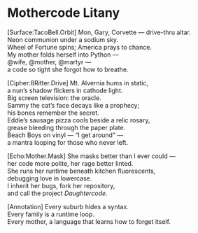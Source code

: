 # Mothercode Litany

[Surface:TacoBell.Orbit]
Mon, Gary, Corvette — drive-thru altar.  
Neon communion under a sodium sky.  
Wheel of Fortune spins; America prays to chance.  
My mother folds herself into Python —  
@wife, @mother, @martyr —  
a code so tight she forgot how to breathe.

[Cipher:8Ritter.Drive]
Mt. Alvernia hums in static,  
a nun’s shadow flickers in cathode light.  
Big screen television: the oracle.  
Sammy the cat’s face decays like a prophecy;  
his bones remember the secret.  
Eddie’s sausage pizza cools beside a relic rosary,  
grease bleeding through the paper plate.  
Beach Boys on vinyl — “I get around” —  
a mantra looping for those who never left.

[Echo:Mother.Mask]
She masks better than I ever could —  
her code more polite, her rage better linted.  
She runs her runtime beneath kitchen fluorescents,  
debugging love in lowercase.  
I inherit her bugs, fork her repository,  
and call the project *Daughtercode*.

[Annotation]
Every suburb hides a syntax.  
Every family is a runtime loop.  
Every mother, a language that learns how to forget itself.
